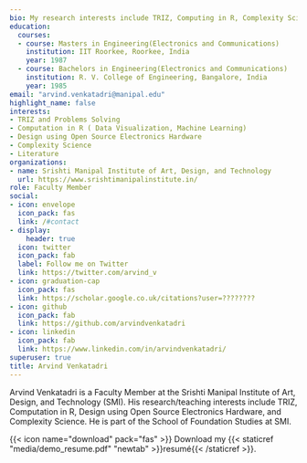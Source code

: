 ```yaml
---
bio: My research interests include TRIZ, Computing in R, Complexity Science, and Literature.
education:
  courses:
  - course: Masters in Engineering(Electronics and Communications)
    institution: IIT Roorkee, Roorkee, India
    year: 1987
  - course: Bachelors in Engineering(Electronics and Communications)
    institution: R. V. College of Engineering, Bangalore, India
    year: 1985
email: "arvind.venkatadri@manipal.edu"
highlight_name: false
interests:
- TRIZ and Problems Solving
- Computation in R ( Data Visualization, Machine Learning)
- Design using Open Source Electronics Hardware
- Complexity Science
- Literature
organizations:
- name: Srishti Manipal Institute of Art, Design, and Technology
  url: https://www.srishtimanipalinstitute.in/
role: Faculty Member
social:
- icon: envelope
  icon_pack: fas
  link: /#contact
- display:
    header: true
  icon: twitter
  icon_pack: fab
  label: Follow me on Twitter
  link: https://twitter.com/arvind_v
- icon: graduation-cap
  icon_pack: fas
  link: https://scholar.google.co.uk/citations?user=????????
- icon: github
  icon_pack: fab
  link: https://github.com/arvindvenkatadri
- icon: linkedin
  icon_pack: fab
  link: https://www.linkedin.com/in/arvindvenkatadri/
superuser: true
title: Arvind Venkatadri
---
```


Arvind Venkatadri is a Faculty Member at the Srishti Manipal Institute of Art, Design, and Technology (SMI). His research/teaching interests include TRIZ, Computation in R, Design using Open Source Electronics Hardware, and Complexity Science. He is part of the School of Foundation Studies at SMI.

{{< icon name="download" pack="fas" >}} Download my {{< staticref "media/demo_resume.pdf" "newtab" >}}resumé{{< /staticref >}}.
